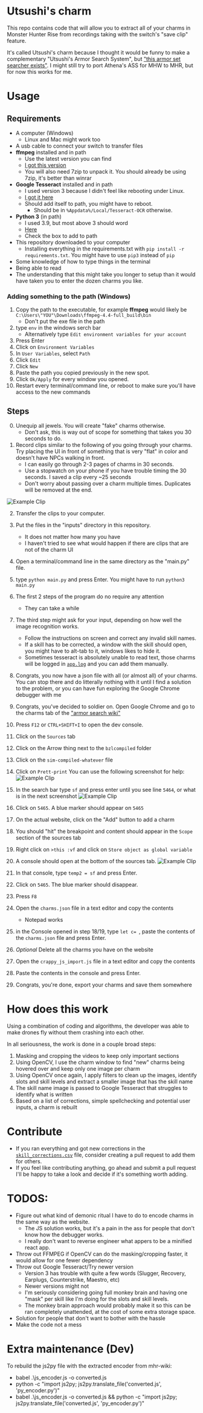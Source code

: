# Utsushi's charm

This repo contains code that will allow you to extract all of your charms in Monster Hunter Rise from recordings taking with the switch's "save clip" feature.

It's called Utsushi's charm because I thought it would be funny to make a complementary "Utsushi's Armor Search System", but ["this armor set searcher exists"](https://mhrise.wiki-db.com/sim/?hl=en). I might still try to port Athena's ASS for MHW to MHR, but for now this works for me.

# Usage

## Requirements
- A computer (Windows) 
  - Linux and Mac might work too
- A usb cable to connect your switch to transfer files
- **ffmpeg** installed and in path
  - Use the latest version you can find
  - [I got this version](https://www.gyan.dev/ffmpeg/builds/ffmpeg-release-full.7z)
  - You will also need 7zip to unpack it. You should already be using 7zip, it's better than winrar
- **Google Tesseract** installed and in path
  - I used version 3 because I didn't feel like rebooting under Linux.
  - [I got it here](https://sourceforge.net/projects/tesseract-ocr-alt/files/tesseract-ocr-setup-3.02.02.exe/download)
  - Should add itself to path, you might have to reboot.
    - Should be in `%Appdata%/Local/Tesseract-OCR` otherwise.
- **Python 3** (in path)
  - I used 3.9, but most above 3 should word
  - [Here](https://www.python.org/downloads/)
  - Check the box to add to path
- This repository downloaded to your computer
  - Installing everything in the requirements.txt with `pip install -r requirements.txt`. You might have to use `pip3` instead of `pip`
- Some knowledge of how to type things in the terminal
- Being able to read
- The understanding that this might take you longer to setup than it would have taken you to enter the dozen charms you like.

### Adding something to the path (Windows)

1. Copy the path to the executable, for example **ffmpeg** would likely be `C:\Users\"YOU"\Downloads\ffmpeg-4.4-full_build\bin`
   - Don't put the exe file in the path 
2. type `env` in the windows serch bar
   - Alternatively type `Edit environment variables for your account`
3. Press Enter
4. Click on `Environment Variables`
5. In `User Variables`, select `Path`
6. Click `Edit`
7. Click `New`
8. Paste the path you copied previously in the new spot.
9. Click `Ok/Apply` for every window you opened.
10. Restart every terminal/command line, or reboot to make sure you'll have access to the new commands

## Steps

0. Unequip all jewels. You will create "fake" charms otherwise.
   - Don't ask, this is way out of scope for something that takes you 30 seconds to do.
1. Record clips similar to the following of you going through your charms. Try placing the UI in front of something that is very "flat" in color and doesn't have NPCs walking in front. 
   - I can easily go through 2-3 pages of charms in 30 seconds. 
   - Use a stopwatch on your phone if you have trouble timing the 30 seconds. I saved a clip every ~25 seconds
   - Don't worry about passing over a charm multiple times. Duplicates will be removed at the end.

![Example Clip](./media/example_clip.gif)

2. Transfer the clips to your computer.
3. Put the files in the "inputs" directory in this repository.
   - It does not matter how many you have 
   - I haven't tried to see what would happen if there are clips that are not of the charm UI
3. Open a terminal/command line in the same directory as the "main.py" file.
4. type `python main.py` and press Enter. You might have to run `python3 main.py`
5. The first 2 steps of the program do no require any attention
   - They can take a while
6. The third step might ask for your input, depending on how well the image recognition works.
   - Follow the instructions on screen and correct any invalid skill names.
   - If a skill has to be corrected, a window with the skill should open, you might have to alt-tab to it, windows likes to hide it.
   - Sometimes tesseract is absolutely unable to read text, those charms will be logged in [`app.log`](app.log) and you can add them manually.
7. Congrats, you now have a json file with all (or almost all) of your charms. You can stop there and do litterally nothing with it until I find a solution to the problem, or you can have fun exploring the Google Chrome debugger with me

8. Congrats, you've decided to soldier on. Open Google Chrome and go to the charms tab of the ["armor search wiki"](https://mhrise.wiki-db.com/sim/?hl=en) 
9.  Press `F12` or `CTRL+SHIFT+I` to open the dev console.
10. Click on the `Sources` tab
11. Click on the Arrow thing next to the `bzlcompiled` folder
12. Click on the `sim-compiled-whatever` file
13. Click on `Prett-print` You can use the following screenshot for help:
![Example Clip](./media/sources_tab.png)
14. In the search bar type `sf` and press enter until you see line `5464`, or what is in the next screenshot
![Example Clip](./media/sf_search.png)
15. Click on `5465`. A blue marker should appear on `5465`
16. On the actual website, click on the "Add" button to add a charm
17. You should "hit" the breakpoint and content should appear in the `Scope` section of the sources tab
18. Right click on `>this :vf` and click on `Store object as global variable`
19. A console should open at the bottom of the sources tab.
![Example Clip](./media/console.png)
20. In that console, type `temp2 = sf` and press Enter.
21. Click on `5465`. The blue marker should disappear.
22. Press `F8`
23. Open the `charms.json` file in a text editor  and copy the contents
    - Notepad works
24. in the Console opened in step 18/19, type `let c= `, paste the contents of the `charms.json` file and press Enter.
25. *Optional* Delete all the charms you have on the website
26. Open the `crappy_js_import.js` file in a text editor  and copy the contents
27. Paste the contents in the console and press Enter. 
28. Congrats, you're done, export your charms and save them somewhere
    


# How does this work

Using a combination of coding and algorithms, the developer was able to make drones fly without them crashing into each other. 

In all seriousness, the work is done in a couple broad steps:
1. Masking and cropping the videos to keep only important sections
2. Using OpenCV, I use the charm window to find "new" charms being hovered over and keep only one image per charm
3. Using OpenCV once again, I apply filters to clean up the images, identify slots and skill levels and extract a smaller image that has the skill name
4. The skill name image is passed to Google Tesseract that struggles to identify what is written
5. Based on a list of corrections, simple spellchecking and potential user inputs, a charm is rebuilt

# Contribute

- If you ran everything and got new corrections in the [`skill_corrections.csv`](skill_corrections.csv) file, consider creating a pull request to add them for others.
- If you feel like contributing anything, go ahead and submit a pull request I'll be happy to take a look and decide if it's something worth adding. 


# TODOS: 
- Figure out what kind of demonic ritual I have to do to encode charms in the same way as the website.
  - The JS solution works, but it's a pain in the ass for people that don't know how the debugger works.
  - I really don't want to reverse engineer what appers to be a minified react app.
- Throw out FFMPEG if OpenCV can do the masking/cropping faster, it would allow for one fewer dependency
- Throw out Google Tesseract/Try newer version
  - Version 3 has trouble with quite a few words (Slugger, Recovery, Earplugs, Counterstrike, Maestro, etc)
  - Newer versions might not
  - I'm seriously considering going full monkey brain and having one "mask" per skill like I'm doing for the slots and skill levels.
  - The monkey brain approach would probably make it so this can be ran completely unattended, at the cost of some extra storage space.
- Solution for people that don't want to bother with the hassle
- Make the code not a mess

# Extra maintenance (Dev)

To rebuild the js2py file with the extracted encoder from mhr-wiki:
- babel .\js_encoder.js -o converted.js
- python -c "import js2py; js2py.translate_file('converted.js', 'py_encoder.py')"
- babel .\js_encoder.js -o converted.js && python -c "import js2py; js2py.translate_file('converted.js', 'py_encoder.py')"